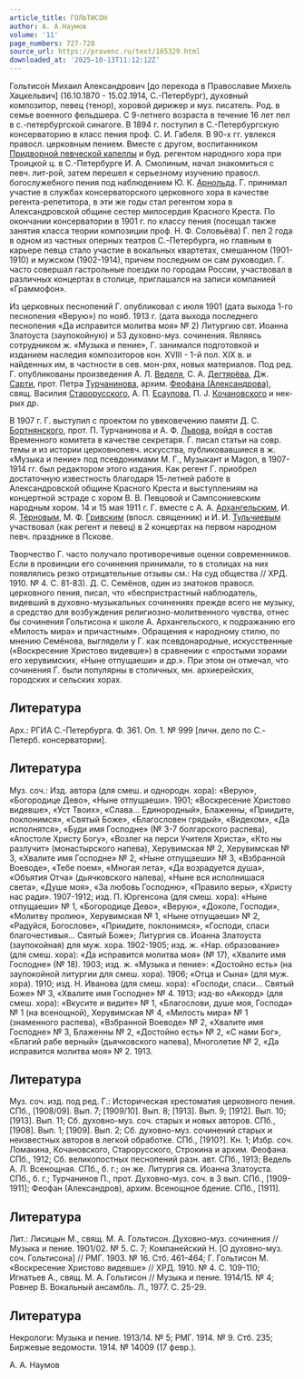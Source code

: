 ```yaml
---
article_title: ГОЛЬТИСОН
author: А. А.Наумов
volume: '11'
page_numbers: 727-728
source_url: https://pravenc.ru/text/165329.html
downloaded_at: '2025-10-13T11:12:12Z'
---
```


Гольтисо́н Михаил Александрович [до перехода в Православие Михель Хацкельвич] (16.10.1870 - 15.02.1914, С.-Петербург), духовный композитор, певец (тенор), хоровой дирижер и муз. писатель. Род. в семье военного фельдшера. С 9-летнего возраста в течение 16 лет пел в с.-петербургской синагоге. В 1894 г. поступил в С.-Петербургскую консерваторию в класс пения проф. С. И. Габеля. В 90-х гг. увлекся правосл. церковным пением. Вместе с другом, воспитанником [Придворной певческой капеллы](<https://pravenc.ru/text/Придворная певческая капелла.html>) и буд. регентом народного хора при Троицкой ц. в С.-Петербурге И. А. Смолиным, начал знакомиться с певч. лит-рой, затем перешел к серьезному изучению правосл. богослужебного пения под наблюдением Ю. К. [Арнольда](https://pravenc.ru/text/Арнольда.html). Г. принимал участие в службах консерваторского церковного хора в качестве регента-репетитора, в эти же годы стал регентом хора в Александровской общине сестер милосердия Красного Креста. По окончании консерватории в 1901 г. по классу пения (посещал также занятия класса теории композиции проф. Н. Ф. Соловьёва) Г. пел 2 года в одном из частных оперных театров С.-Петербурга, но главным в карьере певца стало участие в вокальных квартетах, смешанном (1901-1910) и мужском (1902-1914), причем последним он сам руководил. Г. часто совершал гастрольные поездки по городам России, участвовал в различных концертах в столице, приглашался на записи компанией «Граммофон».

Из церковных песнопений Г. опубликовал с июля 1901 (дата выхода 1-го песнопения «Верую») по нояб. 1913 г. (дата выхода последнего песнопения «Да исправится молитва моя» № 2) Литургию свт. Иоанна Златоуста (заупокойную) и 53 духовно-муз. сочинения. Являясь сотрудником ж. «Музыка и пение», Г. занимался подготовкой и изданием наследия композиторов кон. XVIII - 1-й пол. XIX в. и найденных им, в частности в сев. мон-рях, новых материалов. Под ред. Г. опубликованы произведения А. Л. [Веделя](https://pravenc.ru/text/Ведель.html), С. А. [Дегтярёва](https://pravenc.ru/text/Дегтярёва.html), Дж. [Сарти](https://pravenc.ru/text/Сарти.html), прот. Петра [Турчанинова](https://pravenc.ru/text/Турчанинов.html), архим. [Феофана (Александрова)](<https://pravenc.ru/text/Феофана (Александрова).html>), свящ. Василия [Старорусского](https://pravenc.ru/text/Старорусского.html), А. П. [Есаулова](https://pravenc.ru/text/Есаулова.html), П. J. [Кочановского](https://pravenc.ru/text/Кочановского.html) и нек-рых др.

В 1907 г. Г. выступил с проектом по увековечению памяти Д. С. [Бортнянского](https://pravenc.ru/text/Бортнянский.html), прот. П. Турчанинова и А. Ф. [Львова](https://pravenc.ru/text/Львов.html), войдя в состав Временного комитета в качестве секретаря. Г. писал статьи на совр. темы и из истории церковнопевч. искусства, публиковавшиеся в ж. «Музыка и пение» под псевдонимами М. Г., Музыкант и Magon, в 1907-1914 гг. был редактором этого издания. Как регент Г. приобрел достаточную известность благодаря 15-летней работе в Александровской общине Красного Креста и выступлениям на концертной эстраде с хором В. В. Певцовой и Сампсониевским народным хором. 14 и 15 мая 1911 г. Г. вместе с А. А. [Архангельским](https://pravenc.ru/text/Архангельским.html), И. Я. [Тёрновым](https://pravenc.ru/text/Тёрновым.html), М. Ф. [Гривским](https://pravenc.ru/text/Гривским.html) (впосл. священник) и И. И. [Тульчиевым](https://pravenc.ru/text/Тульчиевым.html) участвовал (как регент и певец) в 2 концертах на первом народном певч. празднике в Пскове.

Творчество Г. часто получало противоречивые оценки современников. Если в провинции его сочинения принимали, то в столицах на них появлялись резко отрицательные отзывы см.: На суд общества // ХРД. 1910. № 4. С. 81-83). Д. С. Семёнов, один из знатоков правосл. церковного пения, писал, что «беспристрастный наблюдатель, видевший в духовно-музыкальных сочинениях прежде всего не музыку, а средство для возбуждения религиозно-молитвенного чувства, отнес бы сочинения Гольтисона к школе А. Архангельского, к подражанию его «Милость мира» и причастным». Обращения к народному стилю, по мнению Семёнова, выглядели у Г. как псевдонародные, искусственные («Воскресение Христово видевше») в сравнении с «простыми хорами его херувимских, «Ныне отпущаеши» и др.». При этом он отмечал, что сочинения Г. были популярны в столичных, мн. архиерейских, городских и сельских хорах.

## Литература

Арх.: РГИА С.-Петербурга. Ф. 361. Оп. 1. № 999 [личн. дело по С.-Петерб. консерватории].

## Литература

Муз. соч.: Изд. автора (для смеш. и однородн. хора): «Верую», «Богородице Дево», «Ныне отпущаеши». 1901; «Воскресение Христово видевше», «Уст Твоих», «Слава… Единородный», Блаженны, «Приидите, поклонимся», «Святый Боже», «Благословен грядый», «Видехом», «Да исполнятся», «Буди имя Господне» (№ 3-7 болгарского распева), «Апостоле Христу Богу», «Возлег на перси Учителя Христа», «Кто ны разлучит» (монастырского напева), Херувимская № 2, Херувимская № 3, «Хвалите имя Господне» № 2, «Ныне отпущаеши» № 3, «Взбранной Воеводе», «Тебе поем», «Многая лета», «Да возрадуется душа», «Объятия Отча» (дьячковского напева), «Ныне вся исполнишася света», «Душе моя», «За любовь Господню», «Правило веры», «Христу нас ради». 1907-1912; изд. П. Юргенсона (для смеш. хора): «Ныне отпущаеши» № 1, «Богородице Дево», «Верую», «Доколе, Господи», «Молитву пролию», Херувимская № 1, «Ныне отпущаеши» № 2, «Радуйся, Богослове», «Приидите, поклонимся», «Господи, спаси благочестивыя… Святый Боже»; Литургия св. Иоанна Златоуста (заупокойная) для муж. хора. 1902-1905; изд. ж. «Нар. образование» (для смеш. хора): «Да исправится молитва моя» (№ 17), «Хвалите имя Господне» (№ 18). 1903; изд. ж. «Музыка и пение»: «Достойно есть» (на заупокойной литургии для смеш. хора). 1906; «Отца и Сына» (для муж. хора). 1910; изд. Н. Иванова (для смеш. хора): «Господи, спаси… Святый Боже» № 3, «Хвалите имя Господне» № 4. 1913; изд-во «Аккорд» (для смеш. хора): «Вкусите и видите» № 1, «Благослови, душе моя, Господа» № 1 (на всенощной), Херувимская № 4, «Милость мира» № 1 (знаменного распева), «Взбранной Воеводе» № 2, «Хвалите имя Господне» № 3, Блаженны № 2, «Достойно есть» № 2, «С нами Бог», «Благий рабе верный» (дьячковского напева), Многолетие № 2, «Да исправится молитва моя» № 2. 1913.

## Литература

Муз. соч. изд. под ред. Г.: Историческая хрестоматия церковного пения. СПб., [1908/09]. Вып. 7; [1909/10]. Вып. 8; [1913]. Вып. 9; [1912]. Вып. 10; [1913]. Вып. 11; Сб. духовно-муз. соч. старых и новых авторов. СПб., [1908]. Вып. 1; [1909]. Вып. 2; Сб. духовно-муз. сочинений старых и неизвестных авторов в легкой обработке. СПб., [1910?]. Кн. 1; Избр. соч. Ломакина, Кочановского, Старорусского, Строкина и архим. Феофана. СПб., 1912; Сб. великопостных песнопений разн. авт. СПб., 1913; Ведель А. Л. Всенощная. СПб., б. г.; он же. Литургия св. Иоанна Златоуста. СПб., б. г.; Турчанинов П., прот. Духовно-муз. соч. в 3 вып. СПб., [1909-1911]; Феофан (Александров), архим. Всенощное бдение. СПб., [1911].

## Литература

Лит.: Лисицын М., свящ. М. А. Гольтисон. Духовно-муз. сочинения // Музыка и пение. 1901/02. № 5. С. 7; Компанейский Н. [О духовно-муз. соч. Гольтисона] // РМГ. 1903. № 16. Стб. 461-464; Г. Гольтисон М. «Воскресение Христово видевше» // ХРД. 1910. № 4. С. 109-110; Игнатьев А., свящ. М. А. Гольтисон // Музыка и пение. 1914/15. № 4; Ровнер В. Вокальный ансамбль. Л., 1977. С. 25-29.

## Литература

Некрологи: Музыка и пение. 1913/14. № 5; РМГ. 1914. № 9. Стб. 235; Биржевые ведомости. 1914. № 14009 (17 февр.).

А. А.  Наумов
